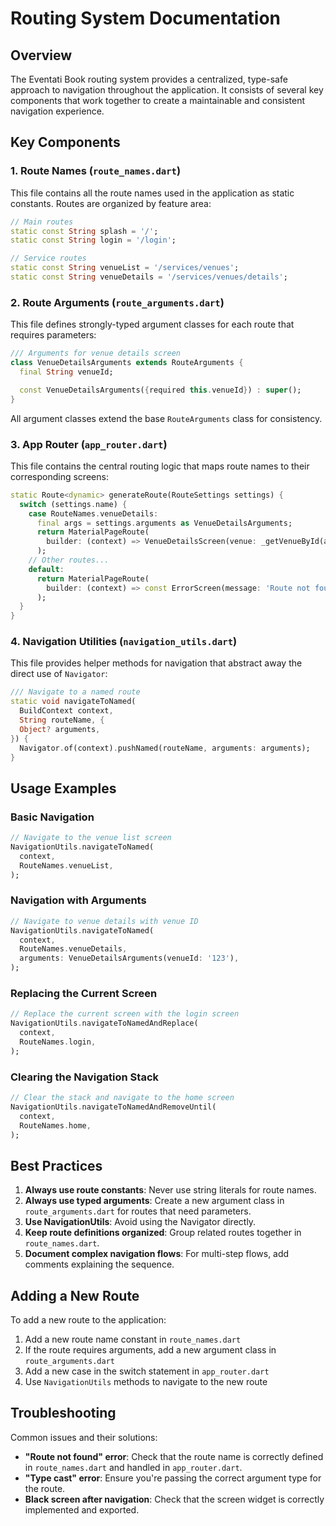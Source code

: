# Routing System Documentation

## Overview

The Eventati Book routing system provides a centralized, type-safe approach to navigation throughout the application. It consists of several key components that work together to create a maintainable and consistent navigation experience.

## Key Components

### 1. Route Names (`route_names.dart`)

This file contains all the route names used in the application as static constants. Routes are organized by feature area:

```dart
// Main routes
static const String splash = '/';
static const String login = '/login';

// Service routes
static const String venueList = '/services/venues';
static const String venueDetails = '/services/venues/details';
```

### 2. Route Arguments (`route_arguments.dart`)

This file defines strongly-typed argument classes for each route that requires parameters:

```dart
/// Arguments for venue details screen
class VenueDetailsArguments extends RouteArguments {
  final String venueId;

  const VenueDetailsArguments({required this.venueId}) : super();
}
```

All argument classes extend the base `RouteArguments` class for consistency.

### 3. App Router (`app_router.dart`)

This file contains the central routing logic that maps route names to their corresponding screens:

```dart
static Route<dynamic> generateRoute(RouteSettings settings) {
  switch (settings.name) {
    case RouteNames.venueDetails:
      final args = settings.arguments as VenueDetailsArguments;
      return MaterialPageRoute(
        builder: (context) => VenueDetailsScreen(venue: _getVenueById(args.venueId)),
      );
    // Other routes...
    default:
      return MaterialPageRoute(
        builder: (context) => const ErrorScreen(message: 'Route not found'),
      );
  }
}
```

### 4. Navigation Utilities (`navigation_utils.dart`)

This file provides helper methods for navigation that abstract away the direct use of `Navigator`:

```dart
/// Navigate to a named route
static void navigateToNamed(
  BuildContext context,
  String routeName, {
  Object? arguments,
}) {
  Navigator.of(context).pushNamed(routeName, arguments: arguments);
}
```

## Usage Examples

### Basic Navigation

```dart
// Navigate to the venue list screen
NavigationUtils.navigateToNamed(
  context,
  RouteNames.venueList,
);
```

### Navigation with Arguments

```dart
// Navigate to venue details with venue ID
NavigationUtils.navigateToNamed(
  context,
  RouteNames.venueDetails,
  arguments: VenueDetailsArguments(venueId: '123'),
);
```

### Replacing the Current Screen

```dart
// Replace the current screen with the login screen
NavigationUtils.navigateToNamedAndReplace(
  context,
  RouteNames.login,
);
```

### Clearing the Navigation Stack

```dart
// Clear the stack and navigate to the home screen
NavigationUtils.navigateToNamedAndRemoveUntil(
  context,
  RouteNames.home,
);
```

## Best Practices

1. **Always use route constants**: Never use string literals for route names.
2. **Always use typed arguments**: Create a new argument class in `route_arguments.dart` for routes that need parameters.
3. **Use NavigationUtils**: Avoid using the Navigator directly.
4. **Keep route definitions organized**: Group related routes together in `route_names.dart`.
5. **Document complex navigation flows**: For multi-step flows, add comments explaining the sequence.

## Adding a New Route

To add a new route to the application:

1. Add a new route name constant in `route_names.dart`
2. If the route requires arguments, add a new argument class in `route_arguments.dart`
3. Add a new case in the switch statement in `app_router.dart`
4. Use `NavigationUtils` methods to navigate to the new route

## Troubleshooting

Common issues and their solutions:

- **"Route not found" error**: Check that the route name is correctly defined in `route_names.dart` and handled in `app_router.dart`.
- **"Type cast" error**: Ensure you're passing the correct argument type for the route.
- **Black screen after navigation**: Check that the screen widget is correctly implemented and exported.

